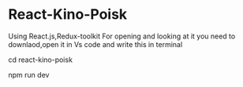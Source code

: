 # React-Kino-Poisk

Using React.js,Redux-toolkit
For opening and looking at it you need to downlaod,open it in Vs code and write this in terminal

  cd react-kino-poisk
  
  npm run dev
